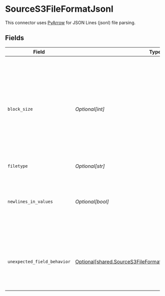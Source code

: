 # SourceS3FileFormatJsonl

This connector uses <a href="https://arrow.apache.org/docs/python/json.html" target="_blank">PyArrow</a> for JSON Lines (jsonl) file parsing.


## Fields

| Field                                                                                                                                                                                                                                       | Type                                                                                                                                                                                                                                        | Required                                                                                                                                                                                                                                    | Description                                                                                                                                                                                                                                 | Example                                                                                                                                                                                                                                     |
| ------------------------------------------------------------------------------------------------------------------------------------------------------------------------------------------------------------------------------------------- | ------------------------------------------------------------------------------------------------------------------------------------------------------------------------------------------------------------------------------------------- | ------------------------------------------------------------------------------------------------------------------------------------------------------------------------------------------------------------------------------------------- | ------------------------------------------------------------------------------------------------------------------------------------------------------------------------------------------------------------------------------------------- | ------------------------------------------------------------------------------------------------------------------------------------------------------------------------------------------------------------------------------------------- |
| `block_size`                                                                                                                                                                                                                                | *Optional[int]*                                                                                                                                                                                                                             | :heavy_minus_sign:                                                                                                                                                                                                                          | The chunk size in bytes to process at a time in memory from each file. If your data is particularly wide and failing during schema detection, increasing this should solve it. Beware of raising this too high as you could hit OOM errors. |                                                                                                                                                                                                                                             |
| `filetype`                                                                                                                                                                                                                                  | *Optional[str]*                                                                                                                                                                                                                             | :heavy_minus_sign:                                                                                                                                                                                                                          | N/A                                                                                                                                                                                                                                         |                                                                                                                                                                                                                                             |
| `newlines_in_values`                                                                                                                                                                                                                        | *Optional[bool]*                                                                                                                                                                                                                            | :heavy_minus_sign:                                                                                                                                                                                                                          | Whether newline characters are allowed in JSON values. Turning this on may affect performance. Leave blank to default to False.                                                                                                             |                                                                                                                                                                                                                                             |
| `unexpected_field_behavior`                                                                                                                                                                                                                 | [Optional[shared.SourceS3FileFormatJsonlUnexpectedFieldBehavior]](undefined/models/shared/sources3fileformatjsonlunexpectedfieldbehavior.md)                                                                                                | :heavy_minus_sign:                                                                                                                                                                                                                          | How JSON fields outside of explicit_schema (if given) are treated. Check <a href="https://arrow.apache.org/docs/python/generated/pyarrow.json.ParseOptions.html" target="_blank">PyArrow documentation</a> for details                      | ignore                                                                                                                                                                                                                                      |
